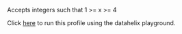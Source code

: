 Accepts integers such that 1 >= x >= 4

Click [here](https://finos.github.io/datahelix/playground/#ewogICAgImZpZWxkcyI6IFsKICAgIHsKICAgICAgIm5hbWUiOiAiYW5faW50ZWdlciIsCiAgICAgICJ0eXBlIjogImludGVnZXIiLAogICAgICAibnVsbGFibGUiOiBmYWxzZQogICAgfQogIF0sCiAgImNvbnN0cmFpbnRzIjogWwogICAgewogICAgICAiZmllbGQiOiAiYW5faW50ZWdlciIsCiAgICAgICJncmVhdGVyVGhhbk9yRXF1YWxUbyI6IDEKICAgIH0sCiAgICB7CiAgICAgICJmaWVsZCI6ICJhbl9pbnRlZ2VyIiwKICAgICAgImxlc3NUaGFuT3JFcXVhbFRvIjogNAogICAgfQogIF0KfQ%3D%3D) to run this profile using the datahelix playground.
